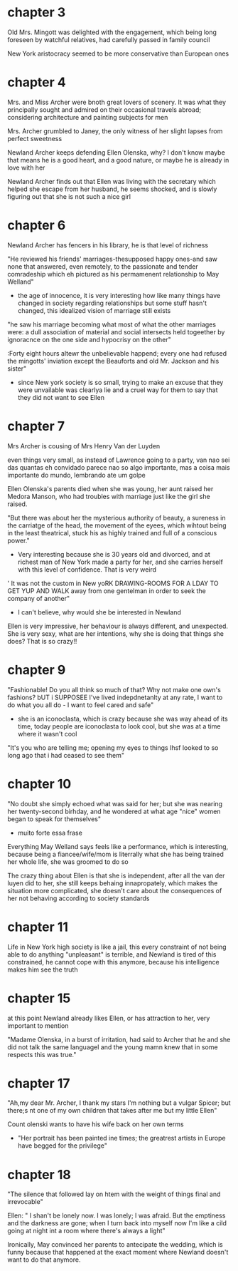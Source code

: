 # chapter 3

Old Mrs. Mingott was delighted with the engagement, which being long foreseen by watchful relatives, had carefully passed in family council

New York aristocracy seemed to be more conservative than European ones

# chapter 4

Mrs. and Miss Archer were bnoth great lovers of scenery. It was what they principally sought and admired on their occasional travels abroad; considering architecture and painting subjects for men

Mrs. Archer grumbled to Janey, the only witness of her slight lapses from perfect sweetness

Newland Archer keeps defending Ellen Olenska, why? I don't know maybe that means he is a good heart,
and a good nature, or maybe he is already in love with her

Newland Archer finds out that Ellen was living with the secretary which helped she escape from her husband, he seems shocked, and is slowly figuring out that she is not such a nice girl

# chapter 6
Newland Archer has fencers in his library, he is that level of richness

"He reviewed his friends' marriages-thesupposed happy ones-and saw none that answered, even remotely, 
to the passionate and tender comradeship which eh pictured as his permamenent relationship to May Welland"
- the age of innocence, it is very interesting how like many things have changed in society regarding
relationships but some stuff hasn't changed, this idealized vision of marriage still exists

"he saw his marriage becoming what most of what the other marriages were: a dull association of material and social intersects held togeether by ignoracnce on the one side and hypocrisy on the other"

:Forty eight hours altewr the unbelievable happend; every one had refused the mingotts' inviation except the Beauforts and old Mr. Jackson and his sister"
- since New york society is so small, trying to make an excuse that they were unvailable was clearlya lie and a cruel way for them to say that they did not want to see Ellen

# chapter 7

Mrs Archer is cousing of Mrs Henry Van der Luyden

even things very small, as instead of Lawrence going to a party, van nao sei das quantas eh convidado
parece nao so algo importante, mas a coisa mais importante do mundo, lembrando ate um golpe

Ellen Olenska's parents died when she was young, her aunt raised her Medora Manson, who had troubles
with marriage just like the girl she raised.

"But there was about her the mysterious authority of beauty, a sureness in the carriatge of the head, the movement of the eyees, which wihtout being in the least theatrical, stuck  his as highly trained and full of a conscious power."
- Very interesting because she is 30 years old and divorced, and at richest man of New York made a party for her, and she carries herself with this level of confidence. That is very weird

'   It was not the custom in New yoRK DRAWING-ROOMS FOR A LDAY TO GET YUP AND WALK away from one gentelman in order to seek the company of another"
- I can't believe, why would she be interested in Newland

Ellen is very impressive, her behaviour is always different, and unexpected. She is very sexy, what are her intentions, why she is doing that things she does? That is so crazy!!

# chapter 9

"Fashionable! Do you all think so much of that? Why not make one own's fashions? bUT i SUPPOSEE I've lived indepdnetanlty at any rate, I want to do what you all do - I want to feel cared and safe"
- she is an iconoclasta, which is crazy because she was way ahead of its time, today people are iconoclasta to look cool, but she was at a time where it wasn't cool

"It's you who are telling me; opening my eyes to things Ihsf  looked to so long ago that i had ceased to see them"

# chapter 10

"No doubt she simply echoed what was said for her; but she was nearing her twenty-second birhday, and he wondered at what age "nice" women began to speak for themselves"
- muito forte essa frase

Everything May Welland says feels like a performance, which is interesting, because being a fiancee/wife/mom is literrally what she has being trained her whole life, she was groomed to do so

The crazy thing about Ellen is that she is independent, after all the van der luyen did to her, she still keeps behaing innapropately,  which makes the situation more complicated, she doesn't care about
the consequences of her not behaving according to society standards

# chapter 11

Life in New York high society is like a jail, this every constraint of not being able to do anything "unpleasant" is terrible, and Newland is tired of this constrained, he cannot cope with this anymore, because his intelligence makes him see the truth

# chapter 15

at this point Newland already likes Ellen, or has attraction to her, very important to mention

"Madame Olenska, in a burst of irritation, had said to Archer that he and she did not talk the same languagel and the young mamn knew that in some respects this was true."

# chapter 17

"Ah,my dear Mr. Archer, I thank my stars I'm nothing but a vulgar Spicer; but there;s nt one of my own children that takes after me but my little Ellen"

Count olenski wants to have his wife back on her own terms
- "Her portrait has been painted ine times; the greatrest artists in Europe have begged for the privilege"

# chapter 18

"The silence that followed lay on htem with the weight of things final and irrevocable"

Ellen: " I shan't be lonely now. I was lonely; I was afraid. But the  emptiness and the darkness are gone; when I turn back into myself now I'm like a cild going at night int a room where there's always  a light"


Ironically, May convinced her parents to antecipate the wedding, which is funny because that happened at the exact moment where Newland doesn't want to do that anymore.


